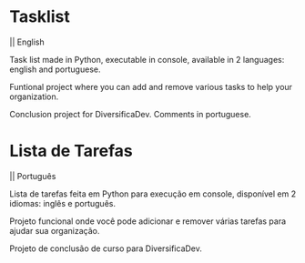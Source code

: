 # Tasklist
|| English

Task list made in Python, executable in console, available in 2 languages: english and portuguese. 

Funtional project where you can add and remove various tasks to help your organization. 

Conclusion project for DiversificaDev. Comments in portuguese.

# Lista de Tarefas
|| Português

Lista de tarefas feita em Python para execução em console, disponível em 2 idiomas: inglês e português. 

Projeto funcional onde você pode adicionar e remover várias tarefas para ajudar sua organização. 

Projeto de conclusão de curso para DiversificaDev.
